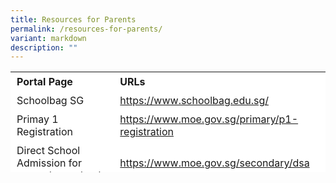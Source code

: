 ```yaml
---
title: Resources for Parents
permalink: /resources-for-parents/
variant: markdown
description: ""
---
```

<table border="0" style="box-sizing: inherit; border-collapse: collapse; border-spacing: 0px; max-width: 100%; height: 161px; width: 665.188px;"><tbody style="box-sizing: inherit;"><tr border="1" style="box-sizing: inherit; background: rgb(255, 255, 255); height: 23px;"><td border="0" style="box-sizing: inherit; padding: 5px 10px; width: 326.35px; height: 23px;"><b>Portal Page</b></td><td border="0" style="box-sizing: inherit; padding: 5px 10px; width: 200px; height: 23px;"><b>URLs</b></td></tr><tr style="box-sizing: inherit; background: rgb(255, 255, 255); height: 23px;"><td style="box-sizing: inherit; padding: 5px 10px; width: 326.35px; height: 23px;">Schoolbag SG</td><td style="box-sizing: inherit; padding: 5px 10px; width: 337.837px; height: 23px;"><a href="https://www.schoolbag.edu.sg/">https://www.schoolbag.edu.sg/</a></td></tr><tr style="box-sizing: inherit; background: rgb(255, 255, 255);"><td style="box-sizing: inherit; padding: 5px 10px; width: 326.35px;">Primay 1 Registration</td><td style="box-sizing: inherit; padding: 5px 10px; width: 337.837px;"><a href="https://www.moe.gov.sg/primary/p1-registration">https://www.moe.gov.sg/primary/p1-registration</a></td></tr><tr style="box-sizing: inherit; background: rgb(255, 255, 255);"><td style="box-sizing: inherit; padding: 5px 10px; width: 326.35px;">Direct School Admission for secondary schools</td><td style="box-sizing: inherit; padding: 5px 10px; width: 337.837px;"><a href="https://www.moe.gov.sg/secondary/dsa">https://www.moe.gov.sg/secondary/dsa</a></td></tr><tr style="box-sizing: inherit; background: rgb(255, 255, 255);"><td style="box-sizing: inherit; padding: 5px 10px; width: 326.35px;">Social and Emotional Learning</td><td style="box-sizing: inherit; padding: 5px 10px; width: 337.837px;"><a href="https://www.moe.gov.sg/education-in-sg/our-programmes/social-and-emotional-learning/sel-resources-for-parents">https://www.moe.gov.sg/education-in-sg/our-programmes/social-and-emotional-learning/sel-resources-for-parents</a></td></tr><tr style="box-sizing: inherit; background: rgb(255, 255, 255);"><td style="box-sizing: inherit; padding: 5px 10px; width: 326.35px;">Parent Kit on Cyber Wellness for Your Child</td><td style="box-sizing: inherit; padding: 5px 10px; width: 337.837px;">[PDF](/files/cyber_wellness_for_your_child.pdf)</td></tr></tbody></table>